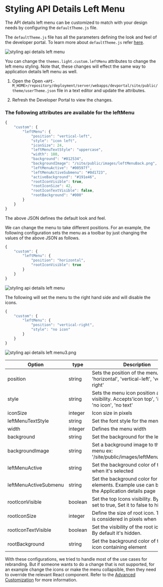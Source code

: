 # Styling API Details Left Menu

The API details left menu can be customized to match with your design needs by configuring the `defaultTheme.js` file.

The `defaultTheme.js` file has all the parameters defining the look and feel of the developer portal. To learn more about `defaultTheme.js` refer [here]({{base_path}}/reference/customize-product/customizations/customizing-the-developer-portal/overriding-developer-portal-theme/#global-theming).

 ![styling api details left menu]({{base_path}}/assets/img/learn/styling-api-details-left-menu1.png) 

You can change the `themes.light.custom.leftMenu` attributes to change the left menu styling. Note that, these changes will effect the same way to application details left menu as well.

1. Open the Open `<API-M_HOME>/repository/deployment/server/webapps/devportal/site/public/theme/userTheme.json` file in a text editor and update the attributes.

2. Refresh the Developer Portal to view the changes.

### The following attributes are available for the leftMenu

```js
{
    "custom": {
        "leftMenu": {
            "position": "vertical-left",
            "style": "icon left",
            "iconSize": 24,
            "leftMenuTextStyle": "uppercase",
            "width": 180,
            "background": "#012534",
            "backgroundImage": "/site/public/images/leftMenuBack.png",
            "leftMenuActive": "#00597f",
            "leftMenuActiveSubmenu": "#0d1723",
            "activeBackground": "#191e46",
            "rootIconVisible": true,
            "rootIconSize": 42,
            "rootIconTextVisible": false,
            "rootBackground": "#000"
        }
    }
}
```

The above JSON defines the default look and feel.

We can change the menu to take different positions. For an example, the following configuration sets the menu as a toolbar by just changing the values of the above JSON as follows.
```js
{
    "custom": {
        "leftMenu": {
            "position": "horizontal",
            "rootIconVisible": true
        }
    }
}
```

 ![styling api details left menu]({{base_path}}/assets/img/learn/styling-api-details-left-menu2.png) 


The following will set the menu to the right hand side and will disable the icons.

```js
{
    "custom": {
        "leftMenu": {
            "position": "vertical-right",
            "style": "no icon"
        }
    }
}
```

 ![styling api details left menu3.png]({{base_path}}/assets/img/learn/styling-api-details-left-menu3.png) 

| Option | type | Description |
| ------ | -- | ----------- |
| position | string | Sets the position of the menu. Accepts 'horizontal', 'vertical-left', 'vertical-right' |
| style | string | Sets the menu icon position and visibility. Accepts'icon top', 'icon left', 'no icon', 'no text' |
| iconSize | integer | Icon size in pixels |
| leftMenuTextStyle | string | Set the font style for the menu text |
| width | integer | Defines the menu width |
| background | string | Set the background for the left menu |
| backgroundImage | string | Set a background image to the left menu ex: '/site/public/images/leftMenuBack.png'|
| leftMenuActive | string | Set the background color of the menu when it's selected |
| leftMenuActiveSubmenu | string | Set the background color for submenu elements. Example use can be found at the Application details page |
| rootIconVisible | boolean | Set the top Icons visibility. By default set to true, Set it to false to hide it. |
| rootIconSize | integer | Define the size of root icon. The value is considered in pixels when rendering. |
| rootIconTextVisible | boolean | Set the visibility of the root icon text. By default it's hidden. |
|rootBackground | string | Set the background color of the root icon containing element |

With these configurations, we tried to handle most of the use cases for rebranding. But if someone wants to do a change that is not supported, for an example change the icons or make the menu collapsible, then they need to override the relevant React component. Refer to the [Advanced Customization]({{base_path}}/reference/customize-product/customizations/advanced-ui-customization/) for more information.
